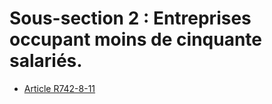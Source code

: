 # Sous-section 2 : Entreprises occupant moins de cinquante salariés.

* [Article R742-8-11](./LEGIARTI000031635108.md)

